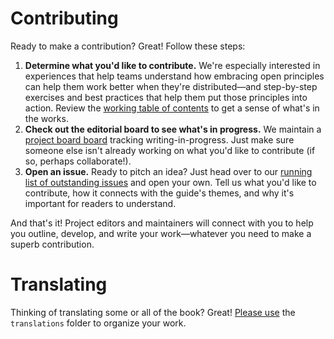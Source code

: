 # Contributing
Ready to make a contribution? Great! Follow these steps:

1. **Determine what you'd like to contribute.** We're especially interested in experiences that help teams understand how embracing open principles can help them work better when they're distributed—and step-by-step exercises and best practices that help them put those principles into action. Review the [working table of contents](https://github.com/open-organization/open-org-distributed-work-guide/blob/master/contents.md) to get a sense of what's in the works.
2. **Check out the editorial board to see what's in progress.** We maintain a [project board board](https://github.com/open-organization/open-org-distributed-work-guide/projects/1) tracking writing-in-progress. Just make sure someone else isn't already working on what you'd like to contribute (if so, perhaps collaborate!).
3. **Open an issue.** Ready to pitch an idea? Just head over to our [running list of outstanding issues](https://github.com/open-organization/open-org-distributed-work-guide/issues) and open your own. Tell us what you'd like to contribute, how it connects with the guide's themes, and why it's important for readers to understand.

And that's it! Project editors and maintainers will connect with you to help you outline, develop, and write your work—whatever you need to make a superb contribution.

# Translating
Thinking of translating some or all of the book? Great! [Please use](https://github.com/open-organization/open-org-distributed-work-guide/tree/master/translations) the ``translations`` folder to organize your work.
